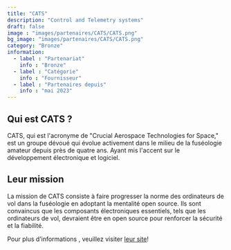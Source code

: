 ```yaml
---
title: "CATS"
description: "Control and Telemetry systems"
draft: false
image : "images/partenaires/CATS/CATS.png"
bg_image: "images/partenaires/CATS/CATS.png"
category: "Bronze"
information:
  - label : "Partenariat"
    info : "Bronze"
  - label : "Catégorie"
    info : "Fournisseur"
  - label : "Partenaires depuis"
    info : "mai 2023"
---
```


## Qui est CATS ?

CATS, qui est l'acronyme de "Crucial Aerospace Technologies for Space," est un groupe dévoué qui évolue activement dans le milieu de la fuséologie amateur depuis près de quatre ans. Ayant mis l'accent sur le développement électronique et logiciel.

## Leur mission

La mission de CATS consiste à faire progresser la norme des ordinateurs de vol dans la fuséologie en adoptant la mentalité open source. Ils sont convaincus que les composants électroniques essentiels, tels que les ordinateurs de vol, devraient être en open source pour renforcer la sécurité et la fiabilité.

 
Pour plus d’informations , veuillez visiter [leur site](https://www.catsystems.io/about)! 